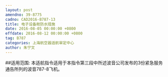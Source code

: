 ```yaml
---
layout: post
amendno: 39-8775
cadno: CAD2016-B787-13
title: 电子设备舱防水措施
date: 2016-08-05 00:00:00 +0800
effdate: 2016-08-12 00:00:00 +0800
tag: B787
categories: 上海航空器适航审定中心
author: 朱宁文
---
```


##适用范围:
本适航指令适用于本指令第三段中所述波音公司发布的3份紧急服务通告所列的波音787-8飞机。


